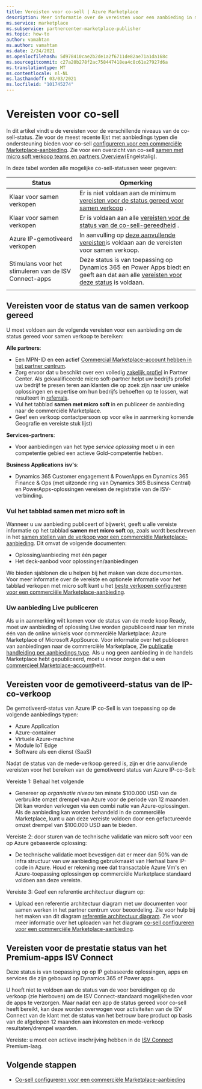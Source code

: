 ```yaml
---
title: Vereisten voor co-sell | Azure Marketplace
description: Meer informatie over de vereisten voor een aanbieding in micro soft Commercial Marketplace moet voldoen om in aanmerking te komen voor de verkoop van ready of co-sell gemotiveerd-status.
ms.service: marketplace
ms.subservice: partnercenter-marketplace-publisher
ms.topic: how-to
author: vamahtan
ms.author: vamahtan
ms.date: 2/24/2021
ms.openlocfilehash: 5d978410cae2b2de1a2f6711de82ae71a1da168c
ms.sourcegitcommit: c27a20b278f2ac758447418ea4c8c61e27927d6a
ms.translationtype: MT
ms.contentlocale: nl-NL
ms.lasthandoff: 03/03/2021
ms.locfileid: "101745274"
---
```

# <a name="co-sell-requirements"></a>Vereisten voor co-sell

In dit artikel vindt u de vereisten voor de verschillende niveaus van de co-sell-status. Zie voor de meest recente lijst met aanbiedings typen die ondersteuning bieden voor co-sell  [configureren voor een commerciële Marketplace-aanbieding](commercial-marketplace-co-sell.md). Zie voor een overzicht van co-sell [samen met micro soft verkoop teams en partners Overview](marketplace-co-sell.md)(Engelstalig).

In deze tabel worden alle mogelijke co-sell-statussen weer gegeven:

| Status | Opmerking |
| ------------ | ------------- |
| Klaar voor samen verkopen | Er is niet voldaan aan de minimum [vereisten voor de status gereed voor samen verkoop](#requirements-for-co-sell-ready-status) . |
| Klaar voor samen verkopen | Er is voldaan aan alle [vereisten voor de status van de co-sell-gereedheid](#requirements-for-co-sell-ready-status) . |
| Azure IP-gemotiveerd verkopen | In aanvulling op [deze aanvullende vereisten](#requirements-for-IP-Co-sell-incentivized-status)is voldaan aan de vereisten voor samen verkoop. |
| Stimulans voor het stimuleren van de ISV Connect-apps  | Deze status is van toepassing op Dynamics 365 en Power Apps biedt en geeft aan dat aan alle [vereisten voor deze status](#requirements-for-biz-apps-isv-connect-premium-incentive-status) is voldaan. |
|||

## <a name="requirements-for-co-sell-ready-status"></a>Vereisten voor de status van de samen verkoop gereed

U moet voldoen aan de volgende vereisten voor een aanbieding om de status gereed voor samen verkoop te bereiken:

**Alle partners**:

- Een MPN-ID en een actief [Commercial Marketplace-account hebben in het partner centrum](./partner-center-portal/create-account.md).
- Zorg ervoor dat u beschikt over een volledig [zakelijk profiel](/partner-center/create-a-marketing-profile.md) in Partner Center. Als gekwalificeerde micro soft-partner helpt uw bedrijfs profiel uw bedrijf te presen teren aan klanten die op zoek zijn naar uw unieke oplossingen en expertise om hun bedrijfs behoeften op te lossen, wat resulteert in [referrals](/partner-center/referrals.md).
- Vul het tabblad **samen met micro soft** in en publiceer de aanbieding naar de commerciële Marketplace.
- Geef een verkoop contactpersoon op voor elke in aanmerking komende Geografie en vereiste stuk lijst)

**Services-partners**:

- Voor aanbiedingen van het type _service oplossing_ moet u in een competentie gebied een actieve Gold-competentie hebben.
 
**Business Applications isv's**:

- Dynamics 365 Customer engagement & PowerApps en Dynamics 365 Finance & Ops (met uitzonde ring van Dynamics 365 Business Central) en PowerApps-oplossingen vereisen de registratie van de ISV-verbinding.

### <a name="complete-the-co-sell-with-microsoft-tab"></a>Vul het tabblad samen met micro soft in

Wanneer u uw aanbieding publiceert of bijwerkt, geeft u alle vereiste informatie op het tabblad **samen met micro soft** op, zoals wordt beschreven in het [samen stellen van de verkoop voor een commerciële Marketplace-aanbieding](commercial-marketplace-co-sell.md). Dit omvat de volgende documenten:

- Oplossing/aanbieding met één pager
- Het deck-aanbod voor oplossingen/aanbiedingen

We bieden sjablonen die u helpen bij het maken van deze documenten. Voor meer informatie over de vereiste en optionele informatie voor het tabblad verkopen met micro soft kunt u het [beste verkopen configureren voor een commerciële Marketplace-aanbieding](commercial-marketplace-co-sell.md).

### <a name="publish-your-offer-live"></a>Uw aanbieding Live publiceren

Als u in aanmerking wilt komen voor de status van de mede koop Ready, moet uw aanbieding of oplossing Live worden gepubliceerd naar ten minste één van de online winkels voor commerciële Marketplace: Azure Marketplace of Microsoft AppSource. Voor informatie over het publiceren van aanbiedingen naar de commerciële Marketplace, Zie [publicatie handleiding per aanbiedings type](publisher-guide-by-offer-type.md). Als u nog geen aanbieding in de handels Marketplace hebt gepubliceerd, moet u ervoor zorgen dat u een [commercieel Marketplace-account](./partner-center-portal/create-account.md)hebt.

## <a name="requirements-for-ip-co-sell-incentivized-status"></a>Vereisten voor de gemotiveerd-status van de IP-co-verkoop

De gemotiveerd-status van Azure IP co-Sell is van toepassing op de volgende aanbiedings typen:

- Azure Application
- Azure-container
- Virtuele Azure-machine
- Module IoT Edge
- Software als een dienst (SaaS)

Nadat de status van de mede-verkoop gereed is, zijn er drie aanvullende vereisten voor het bereiken van de gemotiveerd status van Azure IP-co-Sell:

Vereiste 1: Behaal het volgende

- Genereer op _organisatie niveau_ ten minste $100.000 USD van de verbruikte omzet drempel van Azure voor de periode van 12 maanden. Dit kan worden verkregen via een combi natie van Azure-oplossingen. Als de aanbieding kan worden behandeld in de commerciële Marketplace, kunt u aan deze vereiste voldoen door een gefactureerde omzet drempel van $100.000 USD aan te bieden.

Vereiste 2: door sturen van de technische validatie van micro soft voor een op Azure gebaseerde oplossing:
- De technische validatie moet bevestigen dat er meer dan 50% van de infra structuur van uw aanbieding gebruikmaakt van Herhaal bare IP-code in Azure. Houd er rekening mee dat transactable Azure Vm's en Azure-toepassing oplossingen op commerciële Marketplace standaard voldoen aan deze vereiste.

Vereiste 3: Geef een referentie architectuur diagram op:
- Upload een referentie architectuur diagram met uw documenten voor samen werken in het partner centrum voor beoordeling. Zie voor hulp bij het maken van dit diagram [referentie architectuur diagram](reference-architecture-diagram.md). Zie voor meer informatie over het uploaden van het diagram [co-sell configureren voor een commerciële Marketplace-aanbieding](commercial-marketplace-co-sell.md).

## <a name="requirements-for-biz-apps-isv-connect-premium-incentive-status"></a>Vereisten voor de prestatie status van het Premium-apps ISV Connect

Deze status is van toepassing op op IP gebaseerde oplossingen, apps en services die zijn gebouwd op Dynamics 365 of Power apps.

U hoeft niet te voldoen aan de status van de voor bereidingen op de verkoop (zie hierboven) om de ISV Connect-standaard mogelijkheden voor de apps te verzorgen. Maar nadat een app de status gereed voor co-sell heeft bereikt, kan deze worden overwogen voor activiteiten van de ISV Connect van de klant met de status van het betrouw bare product op basis van de afgelopen 12 maanden aan inkomsten en mede-verkoop resultaten/drempel waarden.

Vereiste: u moet een actieve inschrijving hebben in de [ISV Connect](business-applications-isv-program.md) Premium-laag.

## <a name="next-steps"></a>Volgende stappen

- [Co-sell configureren voor een commerciële Marketplace-aanbieding](commercial-marketplace-co-sell.md)
